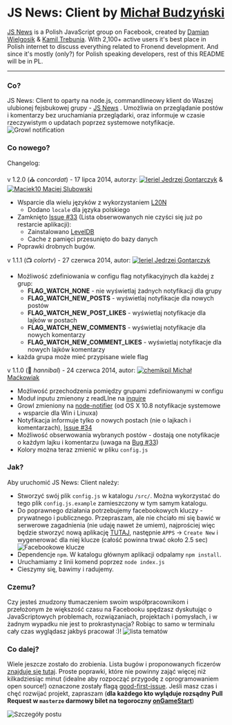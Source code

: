 JS News: Client by [Michał Budzyński](https://github.com/michalbe)
=============

[JS News](https://www.facebook.com/groups/217169631654737/) is a Polish JavaScript group on Facebook, created by [Damian Wielgosik](https://twitter.com/varjs) & [Kamil Trebunia](https://twitter.com/KamilTrebunia). With 2,100+ active users it's best place in Polish internet to discuss everything related to Fronend development. And since it's mostly (only?) for Polish speaking developers, rest of this README will be in PL.

---
### Co? ###
JS News: Client to oparty na node.js, commandlineowy klient do Waszej ulubionej fejsbukowej grupy - [JS News](https://www.facebook.com/groups/217169631654737/) . Umożliwia on przeglądanie postów i komentarzy bez uruchamiania przeglądarki, oraz informuje w czasie rzeczywistym o updatach poprzez systemowe notyfikacje.
![Growl notification](static/jsnewsgrowl.jpg)

### Co nowego? ###
Changelog:

v 1.2.0 (:church: _concordat_) - 17 lipca 2014, autorzy: [![leriel](https://avatars1.githubusercontent.com/u/6944137?s=15) Jedrzej Gontarczyk](https://github.com/leriel) & [![Maciek10](https://avatars1.githubusercontent.com/u/6490486?s=15) Maciej Slubowski](https://github.com/Maciek10)
  * Wsparcie dla wielu języków z wykorzystaniem [L20N](https://github.com/l20n/l20n.js)
    * Dodano `locale` dla języka polskiego
  * Zamknięto [Issue #33](https://github.com/michalbe/jsnews-client/issues/33) (Lista obserwowanych nie czyści się już po restarcie aplikacji):
    * Zainstalowano [LevelDB](https://code.google.com/p/leveldb/)
    * Cache z pamięci przesunięto do bazy danych
  * Poprawki drobnych bugów.


v 1.1.1 (:tv: _colortv_) - 27 czerwca 2014, autor: [![leriel](https://avatars1.githubusercontent.com/u/6944137?s=15) Jedrzej Gontarczyk](https://github.com/leriel)
  * Możliwość zdefiniowania w configu flag notyfikacyjnych dla każdej z grup:
    * **FLAG_WATCH_NONE** - nie wyświetlaj żadnych notyfikacji dla grupy
    * **FLAG_WATCH_NEW_POSTS** - wyświetlaj notyfikacje dla nowych postów
    * **FLAG_WATCH_NEW_POST_LIKES** - wyświetlaj notyfikacje dla lajków w postach
    * **FLAG_WATCH_NEW_COMMENTS** - wyświetlaj notyfikacje dla nowych komentarzy
    * **FLAG_WATCH_NEW_COMMENT_LIKES** - wyświetlaj notyfikacje dla nowych lajków komentarzy
  * każda grupa może mieć przypisane wiele flag


v 1.1.0 (:elephant: _hannibal_) - 24 czerwca 2014, autor: [![chemikpil](https://avatars3.githubusercontent.com/u/548664?s=15) Michał Maćkowiak](https://github.com/chemikpil)
  * Możliwość przechodzenia pomiędzy grupami zdefiniowanymi w configu
  * Moduł inputu zmienony z readLIne na [inquire](https://www.npmjs.org/package/inquirer)
  * Growl zmieniony na [node-notifier](https://www.npmjs.org/package/node-notifier) (od OS X 10.8 notyfikacje systemowe + wsparcie dla Win i Linuxa)
  * Notyfikacja informuje tylko o nowych postach (nie o lajkach i komentarzach), [Issue #34](https://github.com/michalbe/jsnews-client/issues/34)
  * Możliwość obserwowania wybranych postów - dostają one notyfikacje o każdym lajku i komentarzu (uwaga na [Bug #33](https://github.com/michalbe/jsnews-client/issues/33))
  * Kolory można teraz zmienić w pliku `config.js`

### Jak? ###
Aby uruchomić JS News: Client należy:
  *  Stworzyć swój plik `config.js` w katalogu `/src/`. Można wykorzystać do tego plik `config.js.example` zamieszczony w tym samym katalogu.
  *  Do poprawnego działania potrzebujemy facebookowych kluczy - prywatnego i publicznego. Przepraszam, ale nie chciało mi się bawić w serwerowe zagadnienia (nie udaję nawet że umiem), najprościej więc będzie stworzyć nową aplikację [TUTAJ](https://developers.facebook.com/), następnie `APPS` -> `Create New` i wygenerować dla niej klucze (całość powinna trwać około 2.5 sec)
  ![Facebookowe klucze](static/keys.jpg)
  *  Dependencje `npm`. W katalogu głównym aplikacji odpalamy `npm install`.
  *  Uruchamiamy z linii komend poprzez `node index.js`
  *  Cieszymy się, bawimy i radujemy.

### Czemu? ###
Czy jesteś znudzony tłumaczeniem swoim współpracownikom i przełożonym że większość czasu na Facebooku spędzasz dyskutując o JavaScriptowych problemach, rozwiązaniach, projektach i pomysłach, i w żadnym wypadku nie jest to prokrastynacja? Robiąc to samo w terminalu cały czas wyglądasz jakbyś pracował :)!
![lista tematów](static/jsnewslista.jpg)

### Co dalej? ###
Wiele jeszcze zostało do zrobienia. Lista bugów i proponowanych ficzerów [znajduje się tutaj](https://github.com/michalbe/jsnews-client/issues?state=open). Proste poprawki, które nie powinny zająć więcej niż kilkadziesiąc minut (idealne aby rozpocząć przygodę z oprogramowaniem open source!) oznaczone zostały flagą [good-first-issue](https://github.com/michalbe/jsnews-client/issues?labels=good-first-issue&page=1&state=open).
Jeśli masz czas i chęć rozwijać projekt, zapraszam (**dla każdego kto wyląduje rozsądny Pull Request w `masterze` darmowy bilet na tegoroczny [onGameStart](http://onGameStart.com)**)

![Szczegóły postu](static/jsnews-detail.jpg)

